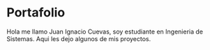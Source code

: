# Portafolio

Hola me llamo Juan Ignacio Cuevas, soy estudiante en Ingenieria de Sistemas. Aqui les dejo algunos de mis proyectos.
